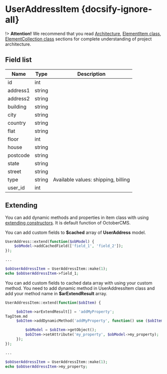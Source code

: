 # UserAddressItem {docsify-ignore-all}

!> **Attention!**  We recommend that you read [Architecture](architecture/architecture), [ElementItem class](architecture/item-class/item-class.md),
[ElementCollection class](architecture/collection-class/collection-class.md) sections for complete understanding of  project architecture.

## Field list

|  Name | Type | Description |
|-------|------|--------|
|id|int|
|address1|string|
|address2|string|
|building|string|
|city|string|
|country|string|
|flat|string|
|floor|int|
|house|string|
|postcode|string|
|state|string|
|street|string|
|type|string|Available values: shipping, billing|
|user_id|int|

## Extending

You can add dynamic methods and properties in item class with using [extending constructors](http://octobercms.com/docs/services/behaviors#constructor-extension).
It is default function of OctoberCMS.

You can add custom fields to **$cached** array of **UserAddress** model.
```php
UserAddress::extend(function($obModel) {
    $obModel->addCachedField(['field_1', 'field_2']);
});

...

$obUserAddressItem = UserAddressItem::make(1);
echo $obUserAddressItem->field_1;
```

You can add custom fields to cached data array with using your custom method.
You need to add dynamic method in UserAddressItem class and add your method name in **$arExtendResult** array.
```php
UserAddressItem::extend(function($obItem) {

     $obItem->arExtendResult[] = 'addMyProperty';
TagItem.md
     $obItem->addDynamicMethod('addMyProperty', function() use ($obItem) {

         $obModel = $obItem->getObject();
         $obItem->setAttribute('my_property', $obModel->my_property);
     });
});

...

$obUserAddressItem = UserAddressItem::make(1);
echo $obUserAddressItem->my_property;
```